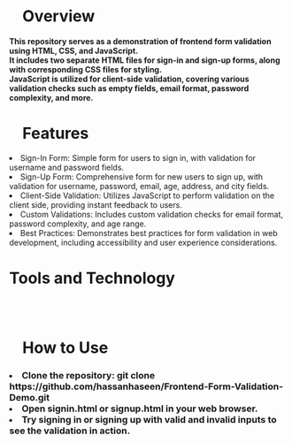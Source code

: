 <ul><h1>Overview</h1></ul>
<h4>This repository serves as a demonstration of frontend form validation using HTML, CSS, and JavaScript. <br>
It includes two separate HTML files for sign-in and sign-up forms, along with corresponding CSS files for styling.<br>
JavaScript is utilized for client-side validation, covering various validation checks such as empty fields, email format, password complexity, and more.</h4>


<ul><h1>Features</h1></ul>

<li>Sign-In Form: Simple form for users to sign in, with validation for username and password fields.</li>
<li>Sign-Up Form: Comprehensive form for new users to sign up, with validation for username, password, email, age, address, and city fields.</li>
<li>Client-Side Validation: Utilizes JavaScript to perform validation on the client side, providing instant feedback to users.</li>
<li>Custom Validations: Includes custom validation checks for email format, password complexity, and age range.</li>
<li>Best Practices: Demonstrates best practices for form validation in web development, including accessibility and user experience considerations.</li>

<h1>Tools and Technology</h1>
<br>
        <img src="https://camo.githubusercontent.com/bfe6a48836e87b13a16f1f56f88fee428475c2ac29247992ec9b8bcc7154f881/68747470733a2f2f696d672e736869656c64732e696f2f62616467652f48544d4c352d4533344632363f7374796c653d666f722d7468652d6261646765266c6f676f3d68746d6c35266c6f676f436f6c6f723d7768697465" alt="">
        
<img src="https://camo.githubusercontent.com/472c222e8f240a48ae51cd9b082a1b857be809dcd851a25150890c2da50c13a5/68747470733a2f2f696d672e736869656c64732e696f2f62616467652f435353332d3135373242363f7374796c653d666f722d7468652d6261646765266c6f676f3d63737333266c6f676f436f6c6f723d7768697465" alt="">
<img src="https://camo.githubusercontent.com/77a94341662845d3740986b84d8219c0fd4a0a9e4af8e5411c24cec0faee2129/68747470733a2f2f696d672e736869656c64732e696f2f62616467652f4a6176615363726970742d3332333333303f7374796c653d666f722d7468652d6261646765266c6f676f3d6a617661736372697074266c6f676f436f6c6f723d463744463145" alt="">
<img
src="https://camo.githubusercontent.com/513e03fc97acb466e27d445394532ade8d90363a266a4e8ff9526e2c49db0f67/68747470733a2f2f696d672e736869656c64732e696f2f62616467652f56697375616c5f53747564696f5f436f64652d3030373844343f7374796c653d666f722d7468652d6261646765266c6f676f3d76697375616c25323073747564696f253230636f6465266c6f676f436f6c6f723d7768697465" alt="">



<ul> <h1>How to Use </h1> </ul>
<h3>
<li>Clone the repository: git clone https://github.com/hassanhaseen/Frontend-Form-Validation-Demo.git</li>
<li>Open signin.html or signup.html in your web browser.</li>
<li>Try signing in or signing up with valid and invalid inputs to see the validation in action.</li>

</h3>

